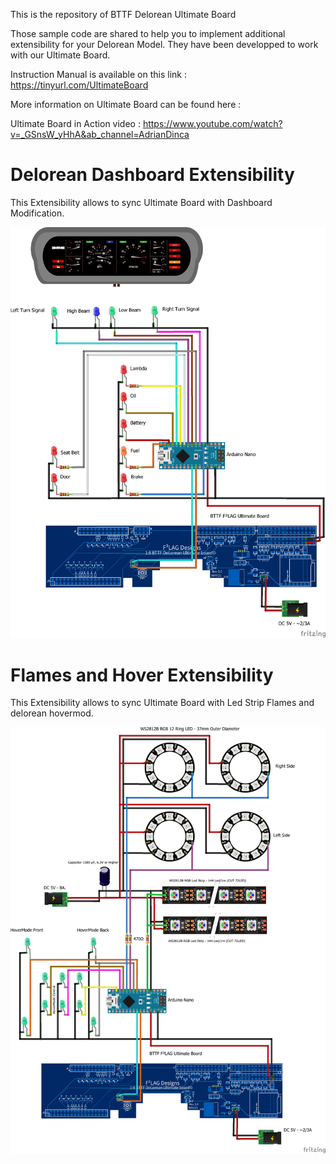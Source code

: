 This is the repository of BTTF Delorean Ultimate Board

Those sample code are shared to help you to implement additional extensibility for your Delorean Model.
They have been developped to work with our Ultimate Board.

Instruction Manual is available on this link : https://tinyurl.com/UltimateBoard

More information on Ultimate Board can be found here :

Ultimate Board in Action video : https://www.youtube.com/watch?v=_GSnsW_yHhA&ab_channel=AdrianDinca

# Delorean Dashboard Extensibility
This Extensibility allows to sync Ultimate Board with Dashboard Modification.

![Alt text](./DashBoard_bb.png?raw=true "Delorean Dashboard Extensibility Wiring")

# Flames and Hover Extensibility
This Extensibility allows to sync Ultimate Board with Led Strip Flames and delorean hovermod.

![Alt text](./Flames&Wheels_bb.png?raw=true "Flames and Hover Extensibility Wiring")